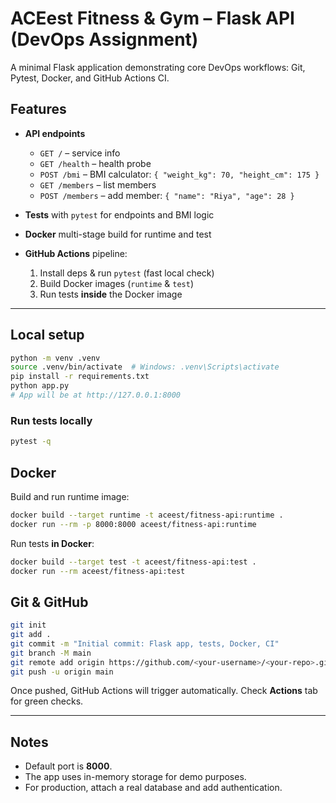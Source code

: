 # ACEest Fitness & Gym – Flask API (DevOps Assignment)

A minimal Flask application demonstrating core DevOps workflows: Git, Pytest, Docker, and GitHub Actions CI.

## Features
- **API endpoints**
  - `GET /` – service info
  - `GET /health` – health probe
  - `POST /bmi` – BMI calculator: `{ "weight_kg": 70, "height_cm": 175 }`
  - `GET /members` – list members
  - `POST /members` – add member: `{ "name": "Riya", "age": 28 }`

- **Tests** with `pytest` for endpoints and BMI logic
- **Docker** multi-stage build for runtime and test
- **GitHub Actions** pipeline:
  1. Install deps & run `pytest` (fast local check)
  2. Build Docker images (`runtime` & `test`)
  3. Run tests **inside** the Docker image

---

## Local setup

```bash
python -m venv .venv
source .venv/bin/activate  # Windows: .venv\Scripts\activate
pip install -r requirements.txt
python app.py
# App will be at http://127.0.0.1:8000
```

### Run tests locally
```bash
pytest -q
```

## Docker

Build and run runtime image:
```bash
docker build --target runtime -t aceest/fitness-api:runtime .
docker run --rm -p 8000:8000 aceest/fitness-api:runtime
```

Run tests **in Docker**:
```bash
docker build --target test -t aceest/fitness-api:test .
docker run --rm aceest/fitness-api:test
```

## Git & GitHub

```bash
git init
git add .
git commit -m "Initial commit: Flask app, tests, Docker, CI"
git branch -M main
git remote add origin https://github.com/<your-username>/<your-repo>.git
git push -u origin main
```

Once pushed, GitHub Actions will trigger automatically. Check **Actions** tab for green checks.

---

## Notes
- Default port is **8000**.
- The app uses in-memory storage for demo purposes.
- For production, attach a real database and add authentication.
